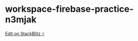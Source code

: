 # workspace-firebase-practice-n3mjak

[Edit on StackBlitz ⚡️](https://stackblitz.com/edit/workspace-firebase-practice-n3mjak)
